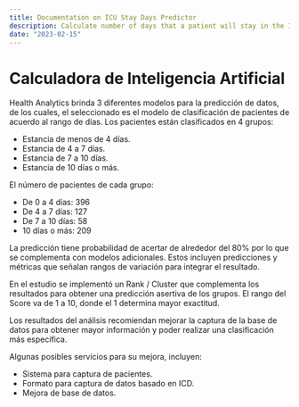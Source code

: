 ```yaml
---
title: Documentation on ICU Stay Days Predictor
description: Calculate number of days that a patient will stay in the Intensive Care Unit using Machine Learning.
date: "2023-02-15"
---
```


# Calculadora de Inteligencia Artificial

Health Analytics brinda 3 diferentes modelos para la predicción de datos, de los cuales, el seleccionado es el modelo de clasificación de pacientes de acuerdo al rango de días.
Los pacientes están clasificados en 4 grupos: 

- Estancia de menos de 4 días.
- Estancia de 4 a 7 días.
- Estancia de 7 a 10 días.
- Estancia de 10 días o más.

El número de pacientes de cada grupo:
- De 0 a 4 días: 396
- De 4 a 7 días: 127
- De 7 a 10 días: 58
- 10 días o más: 209

La predicción tiene probabilidad de acertar de alrededor del 80% por lo que se complementa con modelos adicionales. Estos incluyen predicciones y métricas que señalan rangos de variación para integrar el resultado.

En el estudio se implementó un Rank / Cluster que complementa los resultados para obtener una predicción asertiva de los grupos. El rango del Score va de 1 a 10, donde el 1 determina mayor exactitud.

Los resultados del análisis recomiendan mejorar la captura de la base de datos para obtener mayor información y poder realizar una clasificación más específica. 

Algunas posibles servicios para su mejora, incluyen:
- Sistema para captura de pacientes.
- Formato para captura de datos basado en ICD.
- Mejora de base de datos.